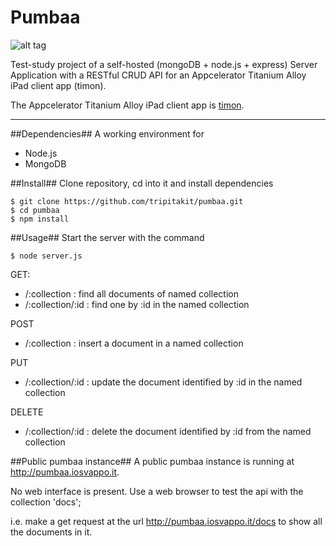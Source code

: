 Pumbaa
===

![alt tag](http://www.nationalgeographic.it/images/2010/03/22/131940827-media-409e5990-3b7a-4859-b262-b7ec7f86f724.jpg)


Test-study project of a self-hosted (mongoDB + node.js + express) Server Application with a RESTful CRUD API
for an Appcelerator Titanium Alloy iPad client app (timon).

The Appcelerator Titanium Alloy iPad client app is [timon](https://github.com/tripitakit/timon).

---

##Dependencies##
A working environment for
- Node.js
- MongoDB 

##Install##
Clone repository, cd into it and install dependencies
~~~
$ git clone https://github.com/tripitakit/pumbaa.git
$ cd pumbaa
$ npm install
~~~

##Usage##
Start the server with the command
~~~
$ node server.js
~~~

GET:
- /:collection			: find all documents of named collection
- /:collection/:id		: find one by :id in the named collection

POST 
- /:collection			: insert a document in a named collection

PUT
- /:collection/:id		: update the document identified by :id in the named collection

DELETE
- /:collection/:id		: delete the document identified by :id from the named collection


##Public pumbaa instance##
A public pumbaa instance is running at http://pumbaa.iosvappo.it.

No web interface is present. Use a web browser to test the api with the collection 'docs';

i.e. make a get request at the url http://pumbaa.iosvappo.it/docs to show all the documents in it.

